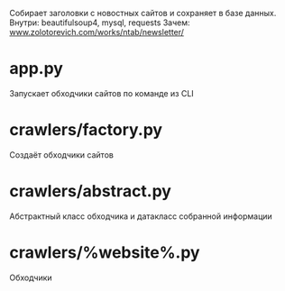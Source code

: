 Собирает заголовки с новостных сайтов и сохраняет в базе данных.
Внутри: beautifulsoup4, mysql, requests
Зачем: www.zolotorevich.com/works/ntab/newsletter/

# app.py
Запускает обходчики сайтов по команде из CLI

# crawlers/factory.py
Создаёт обходчики сайтов

# crawlers/abstract.py
Абстрактный класс обходчика и датакласс собранной информации

# crawlers/%website%.py
Обходчики
